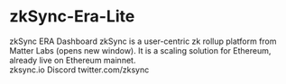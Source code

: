 # zkSync-Era-Lite
zkSync ERA Dashboard 
zkSync is a user-centric zk rollup platform from Matter Labs (opens new window). It is a scaling solution for Ethereum, already live on Ethereum mainnet.  
zksync.io
Discord
twitter.com/zksync
